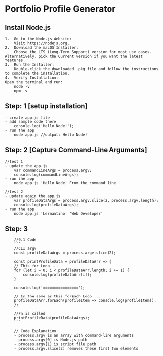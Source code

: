 # Portfolio Profile Generator

## Install Node.js
    1.	Go to the Node.js Website:
        Visit https://nodejs.org.
    2.	Download the macOS Installer:
        Choose the LTS (Long-Term Support) version for most use cases. Alternatively, pick the Current version if you want the latest features.
    3.	Run the Installer:
        Double-click the downloaded .pkg file and follow the instructions to complete the installation.
    4.	Verify Installation:
    Open the terminal and run:
        node -v
        npm -v

## Step: 1 [setup installation]
    - create app.js file
    - add sample code there 
        console.log('Hello Node!');
    - run the app
        node app.js //output: Hello Node!

## Step: 2 [Capture Command-Line Arguments]
    //test 1
    - update the app.js
        var commandLineArgs = process.argv;
        console.log(commandLineArgs);
    - run the app
        node app.js 'Hello Node' From the command line
    
    //test 2
    - update again the app.js
        var profileDataArgs = process.argv.slice(2, process.argv.length);
        console.log(profileDataArgs);
    - run the app
        node app.js 'Lernantino' 'Web Developer'

## Step: 3
        //9.1 Code
        ```
        //CLI argv
        const profileDataArgs = process.argv.slice(2);

        const printProfileData = profileDataArr => {
        // This for Loop ...
        for (let i = 0; i < profileDataArr.length; i += 1) {
            console.log(profileDataArr[i]);
        }

        console.log('================');

        // Is the same as this forEach Loop ...
        profileDataArr.forEach(profileItem => console.log(profileItem));
        };

        //Fn is called
        printProfileData(profileDataArgs);
        ```
        
        // Code Explanation
        - process.argv is an array with command-line arguments
	    - process.argv[0] is Node.js path
        - process.argv[1] is script file path
	    - process.argv.slice(2) removes these first two elements